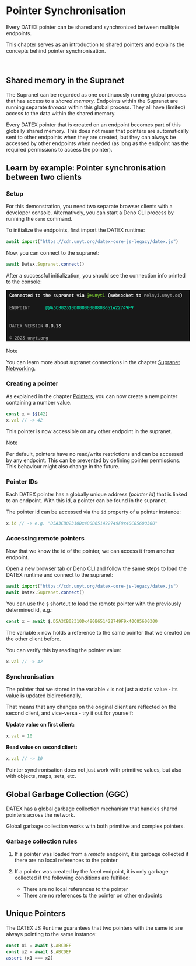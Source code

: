 # Pointer Synchronisation

Every DATEX pointer can be shared and synchronized between multiple endpoints.

This chapter serves as an introduction to shared pointers and explains the concepts behind pointer synchronisation.

<p></p><br>

## Shared memory in the Supranet

The Supranet can be regarded as one continuously running global process that has access to a *shared memory*.
Endpoints within the Supranet are running separate *threads* within this global process. 
They all have (limited) access to the data within the shared memory.

Every DATEX pointer that is created on an endpoint becomes part of this globally shared memory.
This does not mean that pointers are automatically sent to other endpoints when they are created, but they
can always be accessed by other endpoints when needed (as long as the endpoint has the required permissions to access the pointer).


## Learn by example: Pointer synchronisation between two clients

### Setup

For this demonstration, you need two separate browser clients with a developer console.
Alternatively, you can start a Deno CLI process by running the `deno` command.

To initialize the endpoints, first import the DATEX runtime:
```ts
await import("https://cdn.unyt.org/datex-core-js-legacy/datex.js")
```

Now, you can connect to the supranet:
```ts
await Datex.Supranet.connect()
```
After a successful initialization, you should see the connection info printed to the console:

![Supranet connection info](./assets/supranet-init.png)


> [!NOTE] 
> You can learn more about supranet connections in the chapter [Supranet Networking](./06%20Supranet%20Networking.md).

### Creating a pointer

As explained in the chapter [Pointers](./03%20Pointers.md),
you can now create a new pointer containing a number value.

```ts
const x = $$(42)
x.val // -> 42
```

This pointer is now accessible on any other endpoint in the supranet.

> [!NOTE]
> Per default, pointers have no read/write restrictions and can be accessed by any endpoint. This can be prevented by defining pointer permissions. This behaviour might also change in the future.

### Pointer IDs

Each DATEX pointer has a globally unique address (*pointer id*) that
is linked to an endpoint.
With this id, a pointer can be found in the supranet.

The pointer id can be accessed via the `id` property of a pointer instance:

```ts
x.id // -> e.g. "D5A3CB02310Dx480B651422749F9x40C85600300"
```

### Accessing remote pointers

Now that we know the id of the pointer, we can access it from another
endpoint.

Open a new browser tab or Deno CLI and follow the same steps
to load the DATEX runtime and connect to the supranet:
```ts
await import("https://cdn.unyt.org/datex-core-js-legacy/datex.js")
await Datex.Supranet.connect()
```

You can use the `$` shortcut to load the remote pointer with the previously determined id, e.g.:

```ts
const x = await $.D5A3CB02310Dx480B651422749F9x40C85600300
```

The variable `x` now holds a reference to the same pointer that we
created on the other client before.

You can verify this by reading the pointer value:
```ts
x.val // -> 42
```

### Synchronisation

The pointer that we stored in the variable `x` is not just a static value - its value is updated bidirectionally.

That means that any changes on the original client are reflected
on the second client, and vice-versa - try it out for yourself:

**Update value on first client:**
```ts
x.val = 10
```

**Read value on second client:**
```ts
x.val // -> 10
```

Pointer synchronisation does not just work with primitive values,
but also with objects, maps, sets, etc.


## Global Garbage Collection (GGC)

DATEX has a global garbage collection mechanism that handles shared pointers across the network.

Global garbage collection works with both primitive and complex pointers.

### Garbage collection rules

1. If a pointer was loaded from a *remote* endpoint, it is garbage collected if there are no local references to the pointer

2. If a pointer was created by the *local* endpoint, it is only garbage collected if the following conditions are fulfilled:
   * There are no local references to the pointer
   * There are no references to the pointer on other endpoints


## Unique Pointers

The DATEX JS Runtime guarantees that two pointers with the same
id are always pointing to the same instance:

```ts
const x1 = await $.ABCDEF
const x2 = await $.ABCDEF
assert (x1 === x2)
```
